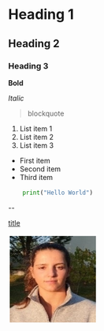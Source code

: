 # Heading 1

## Heading 2

### Heading 3

**Bold**

*Italic*

> blockquote         

1. List item 1
2. List item 2
3. List item 3

- First item
- Second item
- Third item


```python
    print("Hello World")
```

--

[title](https://www.example.com)

![alt text](../95319.jpg)